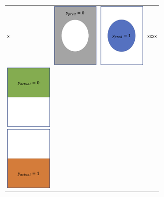 

<table>
  <tr>
    <td>x</td>
    <td><img src="./images/y_pred=0.png" width="150px"></td>
    <td><img src="./images/y_pred=1.png" width="150px"></td>
    <td>xxxx</td>
  </tr>
  <tr>
    <td>
      <img src="./images/y_actual=0.png" width="150px">
    </td>
  </tr>
  <tr>
    <td>
      <img src="./images/y_actual=1.png" width="150px">
    </td>
  </tr>
  <tr>
    <td>
    </td>
  </tr>
  </table>
